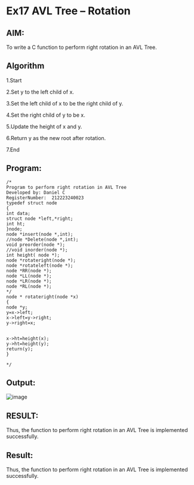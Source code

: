 # Ex17 AVL Tree – Rotation
## AIM:
To write a C function to perform right rotation in an AVL Tree.

## Algorithm
1.Start

2.Set y to the left child of x.

3.Set the left child of x to be the right child of y.

4.Set the right child of y to be x.

5.Update the height of x and y.

6.Return y as the new root after rotation.

7.End

## Program:
```
/*
Program to perform right rotation in AVL Tree
Developed by: Daniel C
RegisterNumber:  212223240023
typedef struct node 
{ 
int data; 
struct node *left,*right; 
int ht; 
}node; 
node *insert(node *,int); 
//node *Delete(node *,int); 
void preorder(node *); 
//void inorder(node *); 
int height( node *); 
node *rotateright(node *); 
node *rotateleft(node *); 
node *RR(node *); 
node *LL(node *); 
node *LR(node *); 
node *RL(node *); 
*/ 
node * rotateright(node *x) 
{ 
node *y; 
y=x->left; 
x->left=y->right; 
y->right=x; 
  
  
x->ht=height(x); 
y->ht=height(y); 
return(y); 
}

*/
```

## Output:
![image](https://github.com/user-attachments/assets/8344c2ed-a9e7-4d02-b2b9-416f2528d4a7)

## RESULT:
Thus, the function to perform right rotation in an AVL Tree is implemented successfully.




## Result:
Thus, the function to perform right rotation in an AVL Tree is implemented successfully.
